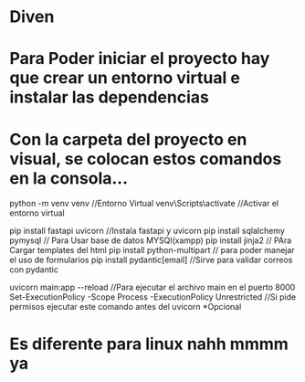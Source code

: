 # Diven
# Para Poder iniciar el proyecto hay que crear un entorno virtual e instalar las dependencias
# Con la carpeta del proyecto en visual, se colocan estos comandos en la consola...

python -m venv venv             //Entorno Virtual
venv\Scripts\activate        //Activar el entorno virtual

pip install fastapi uvicorn      //Instala fastapi y uvicorn
pip install sqlalchemy pymysql   // Para Usar base de datos MYSQl(xampp)
pip install jinja2               // PAra Cargar templates del html
pip install python-multipart     // para poder manejar el uso de formularios
pip install pydantic[email]     //Sirve para validar correos con pydantic

uvicorn main:app --reload     //Para ejecutar el archivo main en el puerto 8000
Set-ExecutionPolicy -Scope Process -ExecutionPolicy Unrestricted   //Si pide permisos ejecutar este comando antes del uvicorn *Opcional

# Es diferente para linux nahh mmmm ya

